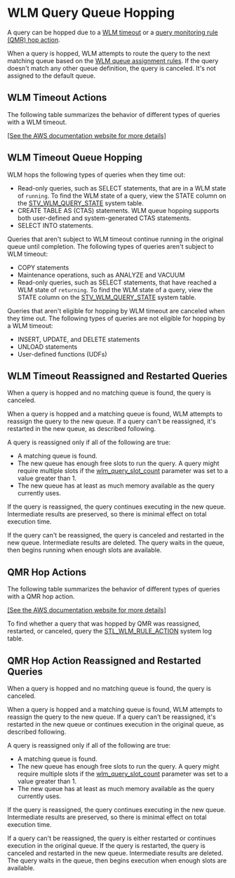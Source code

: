 # WLM Query Queue Hopping<a name="wlm-queue-hopping"></a>

A query can be hopped due to a [WLM timeout](cm-c-defining-query-queues.md#wlm-timeout) or a [query monitoring rule \(QMR\) hop action](cm-c-wlm-query-monitoring-rules.md#cm-c-wlm-defining-query-monitoring-rules)\.

When a query is hopped, WLM attempts to route the query to the next matching queue based on the [WLM queue assignment rules](cm-c-wlm-queue-assignment-rules.md)\. If the query doesn't match any other queue definition, the query is canceled\. It's not assigned to the default queue\. 

## WLM Timeout Actions<a name="wlm-queue-hopping-summary"></a>

The following table summarizes the behavior of different types of queries with a WLM timeout\.

[\[See the AWS documentation website for more details\]](http://docs.aws.amazon.com/redshift/latest/dg/wlm-queue-hopping.html)

## WLM Timeout Queue Hopping<a name="wlm-timeout-queue-hopping"></a>

WLM hops the following types of queries when they time out:
+ Read\-only queries, such as SELECT statements, that are in a WLM state of `running`\. To find the WLM state of a query, view the STATE column on the [STV\_WLM\_QUERY\_STATE](r_STV_WLM_QUERY_STATE.md) system table\. 
+ CREATE TABLE AS \(CTAS\) statements\. WLM queue hopping supports both user\-defined and system\-generated CTAS statements\. 
+ SELECT INTO statements\.

Queries that aren't subject to WLM timeout continue running in the original queue until completion\. The following types of queries aren't subject to WLM timeout:
+ COPY statements
+ Maintenance operations, such as ANALYZE and VACUUM
+ Read\-only queries, such as SELECT statements, that have reached a WLM state of `returning`\. To find the WLM state of a query, view the STATE column on the [STV\_WLM\_QUERY\_STATE](r_STV_WLM_QUERY_STATE.md) system table\. 

Queries that aren't eligible for hopping by WLM timeout are canceled when they time out\. The following types of queries are not eligible for hopping by a WLM timeout:
+ INSERT, UPDATE, and DELETE statements
+ UNLOAD statements
+ User\-defined functions \(UDFs\)

## WLM Timeout Reassigned and Restarted Queries<a name="wlm-timeout-reassigned-and-restarted-queries"></a>

When a query is hopped and no matching queue is found, the query is canceled\.

When a query is hopped and a matching queue is found, WLM attempts to reassign the query to the new queue\. If a query can't be reassigned, it's restarted in the new queue, as described following\.

A query is reassigned only if all of the following are true:
+ A matching queue is found\.
+ The new queue has enough free slots to run the query\. A query might require multiple slots if the [wlm\_query\_slot\_count](r_wlm_query_slot_count.md) parameter was set to a value greater than 1\.
+ The new queue has at least as much memory available as the query currently uses\. 

If the query is reassigned, the query continues executing in the new queue\. Intermediate results are preserved, so there is minimal effect on total execution time\. 

If the query can't be reassigned, the query is canceled and restarted in the new queue\. Intermediate results are deleted\. The query waits in the queue, then begins running when enough slots are available\.

## QMR Hop Actions<a name="qmr-hop-action-queue-hopping"></a>

The following table summarizes the behavior of different types of queries with a QMR hop action\.

[\[See the AWS documentation website for more details\]](http://docs.aws.amazon.com/redshift/latest/dg/wlm-queue-hopping.html)

To find whether a query that was hopped by QMR was reassigned, restarted, or canceled, query the [STL\_WLM\_RULE\_ACTION](r_STL_WLM_RULE_ACTION.md) system log table\.

## QMR Hop Action Reassigned and Restarted Queries<a name="qmr-hop-action-reassigned-and-restarted-queries"></a>

When a query is hopped and no matching queue is found, the query is canceled\.

When a query is hopped and a matching queue is found, WLM attempts to reassign the query to the new queue\. If a query can't be reassigned, it's restarted in the new queue or continues execution in the original queue, as described following\.

A query is reassigned only if all of the following are true:
+ A matching queue is found\.
+ The new queue has enough free slots to run the query\. A query might require multiple slots if the [wlm\_query\_slot\_count](r_wlm_query_slot_count.md) parameter was set to a value greater than 1\.
+ The new queue has at least as much memory available as the query currently uses\. 

If the query is reassigned, the query continues executing in the new queue\. Intermediate results are preserved, so there is minimal effect on total execution time\. 

If a query can't be reassigned, the query is either restarted or continues execution in the original queue\. If the query is restarted, the query is canceled and restarted in the new queue\. Intermediate results are deleted\. The query waits in the queue, then begins execution when enough slots are available\.